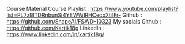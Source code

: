 Course Material Course Playlist : https://www.youtube.com/playlist?list=PL7zl8TDRnbunSi4YEWWlRHCeoxXtiIFr-
Github : https://github.com/ShapeAI/FSWD-10323
My socials
Github : https://github.com/Kartik18g LinkedIn : https://www.linkedin.com/in/kartik18g/